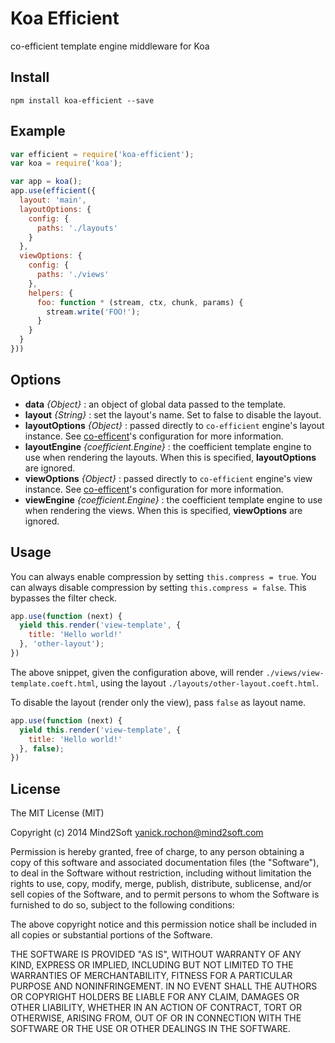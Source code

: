 # Koa Efficient

co-efficient template engine middleware for Koa


## Install

`npm install koa-efficient --save`


## Example

```js
var efficient = require('koa-efficient');
var koa = require('koa');

var app = koa();
app.use(efficient({
  layout: 'main',
  layoutOptions: {
    config: {
      paths: './layouts'
    }
  },
  viewOptions: {
    config: {
      paths: './views'
    },
    helpers: {
      foo: function * (stream, ctx, chunk, params) {
        stream.write('FOO!');
      }
    }
  }
}))
```


## Options

* **data** *{Object}* : an object of global data passed to the template.
* **layout** *{String}* : set the layout's name. Set to false to disable the layout.
* **layoutOptions** *{Object}* : passed directly to `co-efficient` engine's layout
instance. See [co-efficent](https://github.com/yanickrochon/co-efficient#configuration)'s
configuration for more information.
* **layoutEngine** *{coefficient.Engine}* : the coefficient template engine to use
when rendering the layouts. When this is specified, **layoutOptions** are ignored.
* **viewOptions** *{Object}* : passed directly to `co-efficient` engine's view
instance. See [co-efficent](https://github.com/yanickrochon/co-efficient#configuration)'s
configuration for more information.
* **viewEngine** *{coefficient.Engine}* : the coefficient template engine to use
when rendering the views. When this is specified, **viewOptions** are ignored.


## Usage

You can always enable compression by setting `this.compress = true`.
You can always disable compression by setting `this.compress = false`.
This bypasses the filter check.

```js
app.use(function (next) {
  yield this.render('view-template', {
    title: 'Hello world!'
  }, 'other-layout');
})
```

The above snippet, given the configuration above, will render `./views/view-template.coeft.html`,
using the layout `./layouts/other-layout.coeft.html`.

To disable the layout (render only the view), pass `false` as layout name.

```js
app.use(function (next) {
  yield this.render('view-template', {
    title: 'Hello world!'
  }, false);
})
```


## License

The MIT License (MIT)

Copyright (c) 2014 Mind2Soft <yanick.rochon@mind2soft.com>

Permission is hereby granted, free of charge, to any person obtaining a copy of
this software and associated documentation files (the "Software"), to deal in
the Software without restriction, including without limitation the rights to
use, copy, modify, merge, publish, distribute, sublicense, and/or sell copies of
the Software, and to permit persons to whom the Software is furnished to do so,
subject to the following conditions:

The above copyright notice and this permission notice shall be included in all
copies or substantial portions of the Software.

THE SOFTWARE IS PROVIDED "AS IS", WITHOUT WARRANTY OF ANY KIND, EXPRESS OR
IMPLIED, INCLUDING BUT NOT LIMITED TO THE WARRANTIES OF MERCHANTABILITY, FITNESS
FOR A PARTICULAR PURPOSE AND NONINFRINGEMENT. IN NO EVENT SHALL THE AUTHORS OR
COPYRIGHT HOLDERS BE LIABLE FOR ANY CLAIM, DAMAGES OR OTHER LIABILITY, WHETHER
IN AN ACTION OF CONTRACT, TORT OR OTHERWISE, ARISING FROM, OUT OF OR IN
CONNECTION WITH THE SOFTWARE OR THE USE OR OTHER DEALINGS IN THE SOFTWARE.
